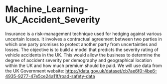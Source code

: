 # Machine_Learning-UK_Accident_Severity
Insurance is a risk-management technique used for hedging against various uncertain losses. It involves a contractual agreement between two parties in which one party promises to protect another party from uncertainties and losses.
The objective is to build a model that predicts the severity rating of vehicle accidents in the UK. This would allow the business to determine the degree of accident severity per demography and geographical location within the UK and how much premium should be paid.
We will use data from the UK Government website: https://data.gov.uk/dataset/cb7ae6f0-4be6-4935-9277-47e5ce24a11f/road-safety-data
